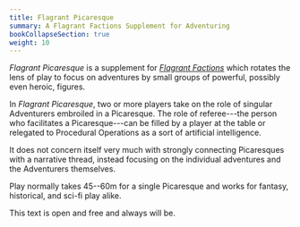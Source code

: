 ```yaml
---
title: Flagrant Picaresque
summary: A Flagrant Factions Supplement for Adventuring
bookCollapseSection: true
weight: 10
---
```


_Flagrant Picaresque_ is a supplement for [_Flagrant Factions_](/games/factions) which rotates the
lens of play to focus on adventures by small groups of powerful, possibly even heroic, figures.

In _Flagrant Picaresque_, two or more players take on the role of singular Adventurers embroiled in
a Picaresque. The role of referee---the person who facilitates a Picaresque---can be filled by a
player at the table or relegated to Procedural Operations as a sort of artificial intelligence.

It does not concern itself very much with strongly connecting Picaresques with a narrative thread,
instead focusing on the individual adventures and the Adventurers themselves.

Play normally takes 45--60m for a single Picaresque and works for fantasy, historical, and sci-fi
play alike.

This text is open and free and always will be.
